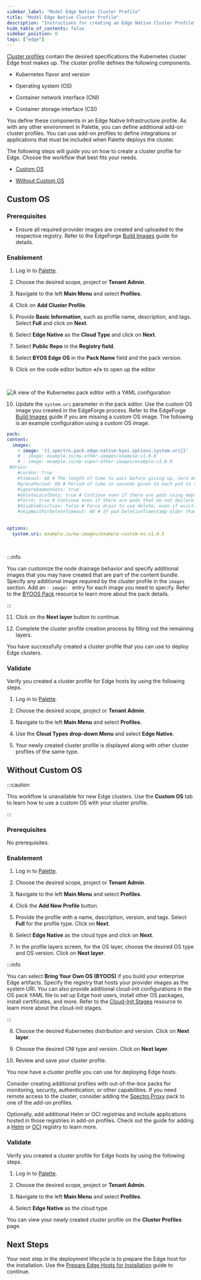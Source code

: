 ```yaml
---
sidebar_label: "Model Edge Native Cluster Profile"
title: "Model Edge Native Cluster Profile"
description: "Instructions for creating an Edge Native Cluster Profile"
hide_table_of_contents: false
sidebar_position: 0
tags: ["edge"]
---
```



[Cluster profiles](../../../profiles/cluster-profiles/cluster-profiles.md) contain the desired specifications the Kubernetes cluster  Edge host makes up. The cluster profile defines the following components.

- Kubernetes flavor and version

- Operating system (OS)

- Container network interface (CNI)

- Container storage interface (CSI)  

You define these components in an Edge Native Infrastructure profile. As with any other environment in Palette, you can define additional add-on cluster profiles. You can use add-on profiles to define integrations or applications that must be included when Palette deploys the cluster.



The following steps will guide you on how to create a cluster profile for Edge. Choose the workflow that best fits your needs. 

- [Custom OS](#custom-os)

- [Without Custom OS](#without-custom-os)


## Custom OS

### Prerequisites

- Ensure all required provider images are created and uploaded to the respective registry. Refer to the EdgeForge [Build Images](../edgeforge-workflow/build-images.md) guide for details.


### Enablement


1. Log in to [Palette](https://console.spectrocloud.com).


2. Choose the desired scope, project or **Tenant Admin**.


3. Navigate to the left **Main Menu** and select **Profiles**.


4. Click on **Add Cluster Profile**. 


5. Provide **Basic Information**, such as profile name, description, and tags. Select **Full** and click on **Next**.


6. Select **Edge Native** as the **Cloud Type** and click on **Next**.


7. Select **Public Repo** in the **Registry field**.


8. Select **BYOS Edge OS** in the **Pack Name** field and the pack version. 


9. Click on the code editor button  **\</\>** to open up the editor

  <br />

  ![A view of the Kubernetes pack editor with a YAML configuration](/clusters_site-deployment_model-profile_byoos-pack-yaml.png)


10. Update the `system.uri` parameter in the pack editor. Use the custom OS image you created in the EdgeForge process. Refer to the EdgeForge [Build Images](../edgeforge-workflow/build-images.md) guide if you are missing a custom OS image. The following is an example configuration using a custom OS image.

  ```yaml
  pack:
  content:
    images: 
      - image: '{{.spectro.pack.edge-native-byoi.options.system.uri}}'
      # - image: example.io/my-other-images/example:v1.0.0 
      # - image: example.io/my-super-other-images/example:v1.0.0
   #drain:
      #cordon: true
      #timeout: 60 # The length of time to wait before giving up, zero means infinite
      #gracePeriod: 60 # Period of time in seconds given to each pod to terminate gracefully. If negative, the default value specified in the pod will be used
      #ignoreDaemonSets: true
      #deleteLocalData: true # Continue even if there are pods using emptyDir (local data that will be deleted when the node is drained)
      #force: true # Continue even if there are pods that do not declare a controller
      #disableEviction: false # Force drain to use delete, even if eviction is supported. This will bypass checking PodDisruptionBudgets, use with caution
      #skipWaitForDeleteTimeout: 60 # If pod DeletionTimestamp older than N seconds, skip waiting for the pod. Seconds must be greater than 0 to skip.
      
      
  options: 
    system.uri: example.io/my-images/example-custom-os:v1.4.5
  ```

  <br />

  :::info

   You can customize the node drainage behavior and specify additional images that you may have created that are part of the content bundle. Specify any additional image required by the cluster profile in the `images` section. Add an `- image: ` entry for each image you need to specify. Refer to the [BYOOS Pack](../../../integrations/byoos.md) resource to learn more about the pack details.

  :::


11. Click on the **Next layer** button to continue.



12. Complete the cluster profile creation process by filling out the remaining layers.


You have successfully created a cluster profile that you can use to deploy Edge clusters. 

### Validate

Verify you created a cluster profile for Edge hosts by using the following steps.

1. Log in to [Palette](https://console.spectrocloud.com).


2. Choose the desired scope, project or **Tenant Admin**.


3. Navigate to the left **Main Menu** and select **Profiles**.


4. Use the **Cloud Types** **drop-down Menu** and select **Edge Native**.


5. Your newly created cluster profile is displayed along with other cluster profiles of the same type.




## Without Custom OS

:::caution

This workflow is unavailable for new Edge clusters. Use the **Custom OS** tab to learn how to use a custom OS with your cluster profile.

:::


### Prerequisites

No prerequisites.

### Enablement

1. Log in to [Palette](https://console.spectrocloud.com).


2. Choose the desired scope, project or **Tenant Admin**.


3. Navigate to the left **Main Menu** and select **Profiles**.


4. Click the **Add New Profile** button.


5. Provide the profile with a name, description, version, and tags. Select **Full** for the profile type. Click on **Next**.


6. Select **Edge Native** as the cloud type and click on **Next**.


7. In the profile layers screen, for the OS layer, choose the desired OS type and  OS version. Click on **Next layer**.

  :::info

  You can select **Bring Your Own OS (BYOOS)** if you build your enterprise Edge artifacts. Specify the registry that hosts your provider images as the system URI. You can also provide additional cloud-init configurations in the OS pack YAML file to set up Edge host users, install other OS packages, install certificates, and more. Refer to the [Cloud-Init Stages](../edge-configuration/cloud-init.md) resource to learn more about the cloud-init stages.

  :::


8. Choose the desired Kubernetes distribution and version. Click on **Next layer**.


9. Choose the desired CNI type and version. Click on **Next layer**.


10. Review and save your cluster profile.

You now have a cluster profile you can use for deploying Edge hosts.

Consider creating additional profiles with out-of-the-box packs for monitoring, security, authentication, or other capabilities. If you need remote access to the cluster, consider adding the [Spectro Proxy](../../../integrations/frp.md) pack to one of the add-on profiles.

Optionally, add additional Helm or OCI registries and include applications hosted in those registries in add-on profiles. Check out the guide for adding a [Helm](../../../registries-and-packs/helm-charts.md) or [OCI](../../../registries-and-packs/oci-registry.md) registry to learn more.

### Validate

Verify you created a cluster profile for Edge hosts by using the following steps.


1. Log in to [Palette](https://console.spectrocloud.com).


2. Choose the desired scope, project or **Tenant Admin**.


3. Navigate to the left **Main Menu** and select **Profiles**.


4. Select **Edge Native** as the cloud type.


You can view your newly created cluster profile on the **Cluster Profiles** page.






## Next Steps

Your next step in the deployment lifecycle is to prepare the Edge host for the installation. Use the [Prepare Edge Hosts for Installation](../site-deployment/stage.md) guide to continue.

<br />
